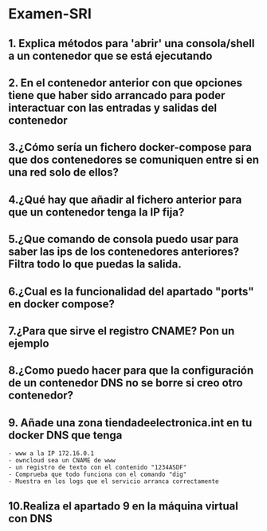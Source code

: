 # Examen-SRI

## 1. Explica métodos para 'abrir' una consola/shell a un contenedor que se está ejecutando


## 2. En el contenedor anterior con que opciones tiene que haber sido arrancado para poder interactuar con las entradas y salidas del contenedor


## 3.¿Cómo sería un fichero docker-compose para que dos contenedores se comuniquen entre si en una red solo de ellos?


## 4.¿Qué hay que añadir al fichero anterior para que un contenedor tenga la IP fija?


## 5.¿Que comando de consola puedo usar para saber las ips de los contenedores anteriores? Filtra todo lo que puedas la salida.


## 6.¿Cual es la funcionalidad del apartado "ports" en docker compose?


## 7.¿Para que sirve el registro CNAME? Pon un ejemplo


## 8.¿Como puedo hacer para que la configuración de un contenedor DNS no se borre si creo otro contenedor?


## 9. Añade una zona tiendadeelectronica.int en tu docker DNS que tenga

    - www a la IP 172.16.0.1
    - owncloud sea un CNAME de www
    - un registro de texto con el contenido "1234ASDF"
    - Comprueba que todo funciona con el comando "dig"
    - Muestra en los logs que el servicio arranca correctamente

## 10.Realiza el apartado 9 en la máquina virtual con DNS